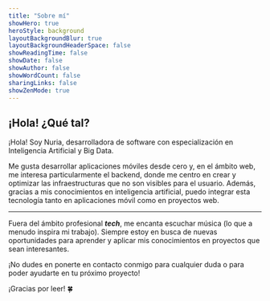 ```yaml
---
title: "Sobre mí"
showHero: true
heroStyle: background
layoutBackgroundBlur: true
layoutBackgroundHeaderSpace: false
showReadingTime: false
showDate: false
showAuthor: false
showWordCount: false
sharingLinks: false  
showZenMode: true
---
```

## ¡Hola! ¿Qué tal?

¡Hola! Soy Nuria, desarrolladora de software con especialización en Inteligencia Artificial y Big Data. 

Me gusta desarrollar aplicaciones móviles desde cero y, en el ámbito web, me interesa particularmente el backend, donde me centro en crear y optimizar las infraestructuras que no son visibles para el usuario. Además, gracias a mis conocimientos en inteligencia artificial, puedo integrar esta tecnología tanto en aplicaciones móvil como en proyectos web.

***
Fuera del ámbito profesional **_tech_**, me encanta escuchar música (lo que a menudo inspira mi trabajo). Siempre estoy en busca de nuevas oportunidades para aprender y aplicar mis conocimientos en proyectos que sean interesantes.

¡No dudes en ponerte en contacto conmigo para cualquier duda o para poder ayudarte en tu próximo proyecto! 

¡Gracias por leer! 🍀 